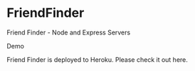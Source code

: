 # FriendFinder
Friend Finder - Node and Express Servers

Demo

Friend Finder is deployed to Heroku. Please check it out here.